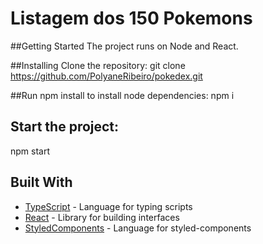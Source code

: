 # Listagem dos 150 Pokemons 

##Getting Started
The project runs on Node and React.

##Installing
Clone the repository:
git clone https://github.com/PolyaneRibeiro/pokedex.git

##Run npm install to install node dependencies:
npm i

## Start the project:
npm start

## Built With

* [TypeScript](https://www.typescriptlang.org/) - Language for typing scripts
* [React](https://reactjs.org/) - Library for building interfaces
* [StyledComponents](https://styled-components.com/) - Language for styled-components

